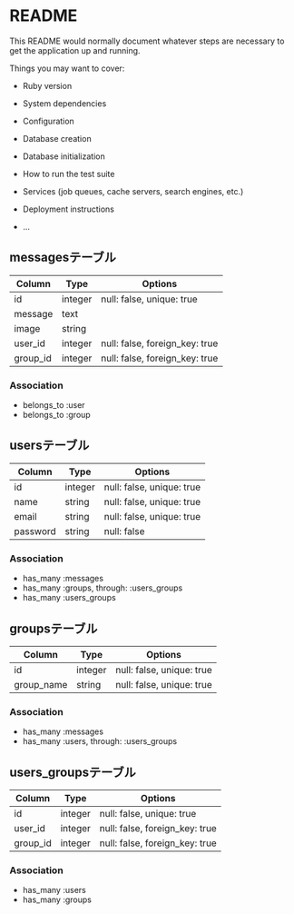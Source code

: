 # README

This README would normally document whatever steps are necessary to get the
application up and running.

Things you may want to cover:

* Ruby version

* System dependencies

* Configuration

* Database creation

* Database initialization

* How to run the test suite

* Services (job queues, cache servers, search engines, etc.)

* Deployment instructions

* ...

## messagesテーブル

|Column|Type|Options|
|------|----|-------|
|id|integer|null: false, unique: true|
|message|text| |
|image|string| |
|user_id|integer|null: false, foreign_key: true|
|group_id|integer|null: false, foreign_key: true|

### Association
- belongs_to :user
- belongs_to :group

## usersテーブル

|Column|Type|Options|
|------|----|-------|
|id|integer|null: false, unique: true|
|name|string|null: false, unique: true|
|email|string|null: false, unique: true|
|password|string|null: false|

### Association
- has_many :messages
- has_many :groups, through: :users_groups
- has_many :users_groups

## groupsテーブル

|Column|Type|Options|
|------|----|-------|
|id|integer|null: false, unique: true|
|group_name|string|null: false, unique: true|

### Association
- has_many :messages
- has_many :users, through: :users_groups

## users_groupsテーブル

|Column|Type|Options|
|------|----|-------|
|id|integer|null: false, unique: true|
|user_id|integer|null: false, foreign_key: true|
|group_id|integer|null: false, foreign_key: true|

### Association
- has_many :users
- has_many :groups
